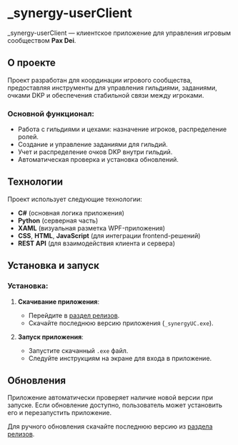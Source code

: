 # _synergy-userClient

_synergy-userClient — клиентское приложение для управления игровым сообществом **Pax Dei**.

## О проекте

Проект разработан для координации игрового сообщества, предоставляя инструменты для управления гильдиями, заданиями, очками DKP и обеспечения стабильной связи между игроками.

### Основной функционал:
- Работа с гильдиями и цехами: назначение игроков, распределение ролей.
- Создание и управление заданиями для гильдий.
- Учет и распределение очков DKP внутри гильдий.
- Автоматическая проверка и установка обновлений.

## Технологии

Проект использует следующие технологии:
- **C#** (основная логика приложения)
- **Python** (серверная часть)
- **XAML** (визуальная разметка WPF-приложения)
- **CSS**, **HTML**, **JavaScript** (для интеграции frontend-решений)
- **REST API** (для взаимодействия клиента и сервера)

## Установка и запуск

### Установка:

1. **Скачивание приложения**:
   - Перейдите в [раздел релизов](https://github.com/jenkeee/_synergy-userClient/releases).
   - Скачайте последнюю версию приложения (`_synergyUC.exe`).

2. **Запуск приложения**:
   - Запустите скачанный `.exe` файл.
   - Следуйте инструкциям на экране для входа в приложение.



## Обновления

Приложение автоматически проверяет наличие новой версии при запуске. Если обновление доступно, пользователь может установить его и перезапустить приложение.

Для ручного обновления скачайте последнюю версию из [раздела релизов](https://github.com/jenkeee/_synergy-userClient/releases).
